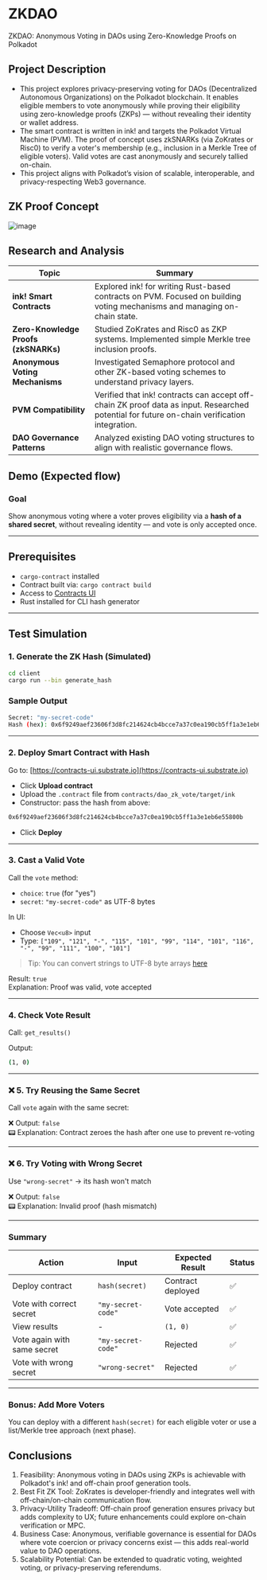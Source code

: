 # ZKDAO
ZKDAO: Anonymous Voting in DAOs using Zero-Knowledge Proofs on Polkadot

## Project Description

* This project explores privacy-preserving voting for DAOs (Decentralized Autonomous Organizations) on the Polkadot blockchain. It enables eligible members to vote anonymously while proving their eligibility using zero-knowledge proofs (ZKPs) — without revealing their identity or wallet address.
* The smart contract is written in ink! and targets the Polkadot Virtual Machine (PVM). The proof of concept uses zkSNARKs (via ZoKrates or Risc0) to verify a voter's membership (e.g., inclusion in a Merkle Tree of eligible voters). Valid votes are cast anonymously and securely tallied on-chain.
* This project aligns with Polkadot’s vision of scalable, interoperable, and privacy-respecting Web3 governance.

## ZK Proof Concept
![image](https://github.com/user-attachments/assets/023fd870-999f-4a48-a76a-9c95edce20a0)

## Research and Analysis

| Topic                         | Summary                                                                 |
|------------------------------|-------------------------------------------------------------------------|
| **ink! Smart Contracts**      | Explored ink! for writing Rust-based contracts on PVM. Focused on building voting mechanisms and managing on-chain state. |
| **Zero-Knowledge Proofs (zkSNARKs)** | Studied ZoKrates and Risc0 as ZKP systems. Implemented simple Merkle tree inclusion proofs. |
| **Anonymous Voting Mechanisms** | Investigated Semaphore protocol and other ZK-based voting schemes to understand privacy layers. |
| **PVM Compatibility**         | Verified that ink! contracts can accept off-chain ZK proof data as input. Researched potential for future on-chain verification integration. |
| **DAO Governance Patterns**   | Analyzed existing DAO voting structures to align with realistic governance flows. |

## Demo (Expected flow)

### Goal

Show anonymous voting where a voter proves eligibility via a **hash of a shared secret**, without revealing identity — and vote is only accepted once.

---

## Prerequisites

- `cargo-contract` installed
- Contract built via: `cargo contract build`
- Access to [Contracts UI](https://contracts-ui.substrate.io)
- Rust installed for CLI hash generator

---

## Test Simulation

### 1. Generate the ZK Hash (Simulated)

```bash
cd client
cargo run --bin generate_hash
```

### Sample Output

```bash
Secret: "my-secret-code"
Hash (hex): 0x6f9249aef23606f3d8fc214624cb4bcce7a37c0ea190cb5ff1a3e1eb6e55800b
```

---

### 2. Deploy Smart Contract with Hash

Go to: [https://contracts-ui.substrate.io](https://contracts-ui.substrate.io)

- Click **Upload contract**
- Upload the `.contract` file from `contracts/dao_zk_vote/target/ink`
- Constructor: pass the hash from above:
  
```bash
0x6f9249aef23606f3d8fc214624cb4bcce7a37c0ea190cb5ff1a3e1eb6e55800b
```

- Click **Deploy**

---

### 3. Cast a Valid Vote

Call the `vote` method:

- `choice`: `true` (for "yes")
- `secret`: `"my-secret-code"` as UTF-8 bytes

In UI:
- Choose `Vec<u8>` input
- Type: `["109", "121", "-", "115", "101", "99", "114", "101", "116", "-", "99", "111", "100", "101"]`

> Tip: You can convert strings to UTF-8 byte arrays [here](https://onlineutf8tools.com/convert-text-to-utf8)

Result: `true`  
Explanation: Proof was valid, vote accepted

---

### 4. Check Vote Result

Call: `get_results()`

Output:
```bash
(1, 0)
```

---

### ❌ 5. Try Reusing the Same Secret

Call `vote` again with the same secret:

❌ Output: `false`  
📟 Explanation: Contract zeroes the hash after one use to prevent re-voting

---

### ❌ 6. Try Voting with Wrong Secret

Use `"wrong-secret"` → its hash won't match

❌ Output: `false`  
📟 Explanation: Invalid proof (hash mismatch)

---

### Summary

| Action                         | Input                 | Expected Result | Status |
|-------------------------------|------------------------|-----------------|--------|
| Deploy contract               | `hash(secret)`         | Contract deployed | ✅     |
| Vote with correct secret      | `"my-secret-code"`     | Vote accepted    | ✅     |
| View results                  | -                      | `(1, 0)`         | ✅     |
| Vote again with same secret   | `"my-secret-code"`     | Rejected         | ✅     |
| Vote with wrong secret        | `"wrong-secret"`       | Rejected         | ✅     |

---

### Bonus: Add More Voters

You can deploy with a different `hash(secret)` for each eligible voter or use a list/Merkle tree approach (next phase).



## Conclusions
1. Feasibility: Anonymous voting in DAOs using ZKPs is achievable with Polkadot's ink! and off-chain proof generation tools.
2. Best Fit ZK Tool: ZoKrates is developer-friendly and integrates well with off-chain/on-chain communication flow.
3. Privacy-Utility Tradeoff: Off-chain proof generation ensures privacy but adds complexity to UX; future enhancements could explore on-chain verification or MPC.
4. Business Case: Anonymous, verifiable governance is essential for DAOs where vote coercion or privacy concerns exist — this adds real-world value to DAO operations.
5. Scalability Potential: Can be extended to quadratic voting, weighted voting, or privacy-preserving referendums.

